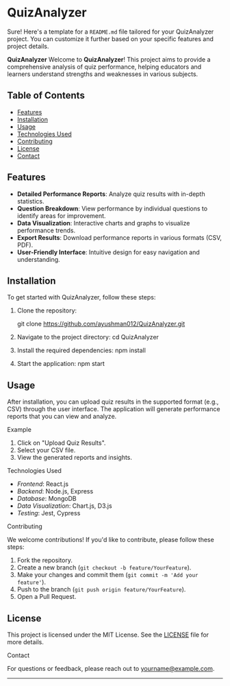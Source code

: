 # QuizAnalyzer

Sure! Here's a template for a `README.md` file tailored for your QuizAnalyzer project. You can customize it further based on your specific features and project details.

**QuizAnalyzer**
Welcome to **QuizAnalyzer**! This project aims to provide a comprehensive analysis of quiz performance, helping educators and learners understand strengths and weaknesses in various subjects.

## Table of Contents

- [Features](#features)
- [Installation](#installation)
- [Usage](#usage)
- [Technologies Used](#technologies-used)
- [Contributing](#contributing)
- [License](#license)
- [Contact](#contact)

## Features

- **Detailed Performance Reports**: Analyze quiz results with in-depth statistics.
- **Question Breakdown**: View performance by individual questions to identify areas for improvement.
- **Data Visualization**: Interactive charts and graphs to visualize performance trends.
- **Export Results**: Download performance reports in various formats (CSV, PDF).
- **User-Friendly Interface**: Intuitive design for easy navigation and understanding.

## Installation

To get started with QuizAnalyzer, follow these steps:

1. Clone the repository:

   git clone https://github.com/ayushman012/QuizAnalyzer.git


2. Navigate to the project directory:
   cd QuizAnalyzer

3. Install the required dependencies:
   npm install

4. Start the application:
   npm start

## Usage

After installation, you can upload quiz results in the supported format (e.g., CSV) through the user interface. The application will generate performance reports that you can view and analyze.

Example

1. Click on "Upload Quiz Results".
2. Select your CSV file.
3. View the generated reports and insights.

Technologies Used

- *Frontend*: React.js
- *Backend*: Node.js, Express
- *Database*: MongoDB
- *Data Visualization*: Chart.js, D3.js
- *Testing*: Jest, Cypress

Contributing

We welcome contributions! If you'd like to contribute, please follow these steps:

1. Fork the repository.
2. Create a new branch (`git checkout -b feature/YourFeature`).
3. Make your changes and commit them (`git commit -m 'Add your feature'`).
4. Push to the branch (`git push origin feature/YourFeature`).
5. Open a Pull Request.

## License

This project is licensed under the MIT License. See the [LICENSE](LICENSE) file for more details.

Contact

For questions or feedback, please reach out to [yourname@example.com](mailto:ayushmantripathy013.com).

---
